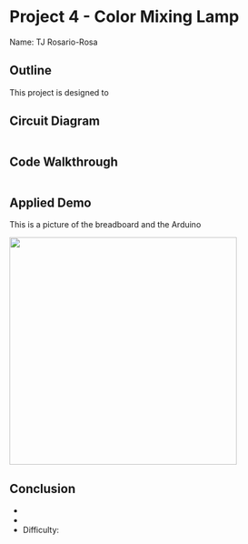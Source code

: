 # Project 4 - Color Mixing Lamp

Name: TJ Rosario-Rosa
<!--
        Due:
 Start time: 
   End time:
    Elapsed:
-->

## Outline
<!-- Summarize the project in a clear, concise few sentences. -->
This project is designed to 


## Circuit Diagram
<!-- https://www.circuit-diagram.org/editor/ -->
<img src="  " width="400">



## Code Walkthrough
<!-- Post and document important code here -->

```arduino

```


## Applied Demo
<!-- Upload pictures that show that the project has worked -->
This is a picture of the breadboard and the Arduino

<img src="https://placedog.net/498?random" width="400">


## Conclusion 
<!-- What went wrong/right? What can you do to make this better? How difficult did you find this project? -->
 - 
 - 
 - Difficulty: 
